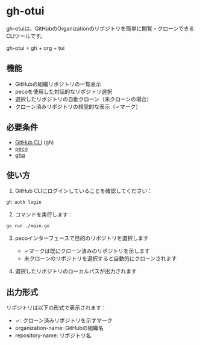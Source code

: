 # gh-otui

gh-otuiは、GitHubのOrganizationのリポジトリを簡単に閲覧・クローンできるCLIツールです。

gh-otui = gh + org + tui

## 機能

- GitHubの組織リポジトリの一覧表示
- pecoを使用した対話的なリポジトリ選択
- 選択したリポジトリの自動クローン（未クローンの場合）
- クローン済みリポジトリの視覚的な表示（✓マーク）

## 必要条件

- [GitHub CLI](https://cli.github.com/) (gh)
- [peco](https://github.com/peco/peco)
- [ghq](https://github.com/x-motemen/ghq)

## 使い方

1. GitHub CLIにログインしていることを確認してください：

```bash
gh auth login
```

2. コマンドを実行します：

```bash
go run ./main.go
```

3. pecoインターフェースで目的のリポジトリを選択します
   - ✓マークは既にクローン済みのリポジトリを示します
   - 未クローンのリポジトリを選択すると自動的にクローンされます

4. 選択したリポジトリのローカルパスが出力されます

## 出力形式

リポジトリは以下の形式で表示されます：
- ✓: クローン済みリポジトリを示すマーク
- organization-name: GitHubの組織名
- repository-name: リポジトリ名
